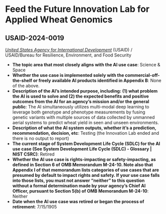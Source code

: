 # Feed the Future Innovation Lab for Applied Wheat Genomics
## USAID-2024-0019
_[United States Agency for International Development](<../3_agency/United States Agency for International Development.md>)_ (USAID) / USAID/Bureau for Resilience, Environment, and Food Security


+ **The topic area that most closely aligns with the AI use case**: Science & Space
+ **Whether the use case is implemented solely with the commercial-off-the-shelf or freely available AI products identified in Appendix B**: None of the above.
+ **Description of the AI’s intended purpose, including: (1) what problem the AI is used to solve and (2) the expected benefits and positive outcomes from the AI for an agency’s mission and/or the general public**: The AI simultaneously utilizes multi-modal deep learning to leverage both genotype and phenotype measurements by fusing genetic variants with multiple sources of data collected by unmanned aerial systems to predict wheat yield in seen and unseen environments.
+ **Description of what the AI system outputs, whether it’s a prediction, recommendation, decision, etc**: Testing (the Innovation Lab ended and there is no output to report)
+ **The current stage of System Development Life Cycle (SDLC) for the AI use case (See System Development Life Cycle (SDLC) - Glossary | NIST CSRC)**: Retired
+ **Whether the AI use case is rights-impacting or safety-impacting, as defined in Section 6 of OMB Memorandum M-24-10. Note also that Appendix I of that memorandum lists categories of use cases that are presumed by default to impact rights and safety. If your use case falls into those lists, you must not answer “neither” to this question without a formal determination made by your agency’s Chief AI Officer, pursuant to Section 5(b) of OMB Memorandum M-24-10**: Neither
+ **Date when the AI use case was retired or began the process of retirement**: 7/15/1905